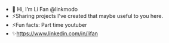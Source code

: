 - 👋 Hi, I’m Li Fan @linkmodo
- ⚡Sharing projects I've created that maybe useful to you here.
- ⚡Fun facts: Part time youtuber
- ✨https://www.linkedin.com/in/lifan
